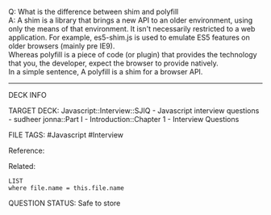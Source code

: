 Q: What is the difference between shim and polyfill  
A: A shim is a library that brings a new API to an older environment, using only the means of that environment. It isn't necessarily restricted to a web application. For example, es5-shim.js is used to emulate ES5 features on older browsers (mainly pre IE9).  
Whereas polyfill is a piece of code (or plugin) that provides the technology that you, the developer, expect the browser to provide natively.  
In a simple sentence, A polyfill is a shim for a browser API.
<!--ID: 1693596686214-->

---

DECK INFO

TARGET DECK: Javascript::Interview::SJIQ - Javascript interview questions - sudheer jonna::Part I - Introduction::Chapter 1 - Interview Questions

FILE TAGS: #Javascript #Interview

Reference:

Related:

```dataview
LIST
where file.name = this.file.name
```

QUESTION STATUS: Safe to store